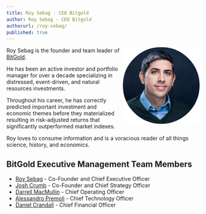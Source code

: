 ```yaml
---
title: Roy Sebag - CEO Bitgold
author: Roy Sebag - CEO Bitgold
authorurl: /roy-sebag/
published: true
---
```


<img src="/images/roy-sebag.png" alt="Roy Sebag" align="right">

Roy Sebag is the founder and team leader of <a href="/bitgold/">BitGold</a>.

He has been an active investor and portfolio manager for over a decade specializing in distressed, event-driven, and natural resources investments.

Throughout his career, he has correctly predicted important investment and economic themes before they materialized resulting in risk-adjusted returns that significantly outperformed market indexes.

Roy loves to consume information and is a voracious reader of all things science, history, and economics.

## BitGold Executive Management Team Members

<ul><li><a href="/roy-sebag/">Roy Sebag</a> - Co-Founder and Chief Executive Officer</li>
<li><a href="/josh-crumb/">Josh Crumb</a> - Co-Founder and Chief Strategy Officer</li>
<li><a href="/darrell-macmullin/">Darrell MacMullin</a> - Chief Operating Officer</li>
<li><a href="/alessandro-premoli/">Alessandro Premoli</a> - Chief Technology Officer</li>
<li><a href="/daniel-crandall/">Daniel Crandall</a> - Chief Financial Officer</li></ul>